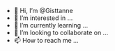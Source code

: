 - 👋 Hi, I’m @Gisttanne
- 👀 I’m interested in ...
- 🌱 I’m currently learning ...
- 💞️ I’m looking to collaborate on ...
- 📫 How to reach me ...

<!---
Gisttanne/Gisttanne is a ✨ special ✨ repository because its `README.md` (this file) appears on your GitHub profile.
You can click the Preview link to take a look at your changes.
--->
